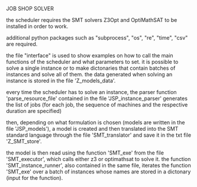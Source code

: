 JOB SHOP SOLVER

the scheduler requires the SMT solvers Z3Opt and OptiMathSAT to be installed in order to work. 

additional python packages such as "subprocess", "os", "re", "time", "csv" are required.

the file "interface" is used to show examples on how to call the main functions of the scheduler and what parameters to set.
it is possible to solve a single instance or to make dictonaries that contain batches of instances and solve all of them. the data
generated when solving an instance is stored in the file 'Z_models_data'.



every time the scheduler has to solve an instance, the parser function 'parse_resource_file' contained in the file 'JSP_instance_parser'
generates the list of jobs (for each job, the sequence of machines and the respective duration are specified)

then, depending on what formulation is chosen (models are written in the file 'JSP_models'), a model is created and then 
translated into the SMT standard language through the file 'SMT_translator' and save it in the txt file 'Z_SMT_store'.

the model is then read using the function 'SMT_exe' from the file 'SMT_executor', which calls either z3 or optimathsat to solve it. 
the function 'SMT_instance_runner', also contained in the same file, iterates the function 'SMT_exe' over a batch of instances whose names
are stored in a dictonary (input for the function). 
